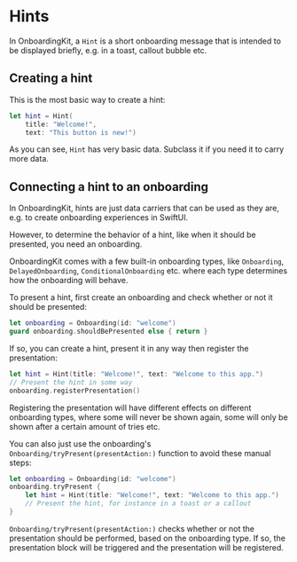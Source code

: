 # Hints

In OnboardingKit, a ``Hint`` is a short onboarding message that is intended to be displayed briefly, e.g. in a toast, callout bubble etc.


## Creating a hint

This is the most basic way to create a hint:

```swift
let hint = Hint(
    title: "Welcome!", 
    text: "This button is new!")
```

As you can see, ``Hint`` has very basic data. Subclass it if you need it to carry more data.


## Connecting a hint to an onboarding

In OnboardingKit, hints are just data carriers that can be used as they are, e.g. to create onboarding experiences in SwiftUI. 

However, to determine the behavior of a hint, like when it should be presented, you need an onboarding.

OnboardingKit comes with a few built-in onboarding types, like ``Onboarding``, ``DelayedOnboarding``, ``ConditionalOnboarding`` etc. where each type determines how the onboarding will behave.

To present a hint, first create an onboarding and check whether or not it should be presented:

```swift
let onboarding = Onboarding(id: "welcome")
guard onboarding.shouldBePresented else { return }
```

If so, you can create a hint, present it in any way then register the presentation:

```swift
let hint = Hint(title: "Welcome!", text: "Welcome to this app.")
// Present the hint in some way
onboarding.registerPresentation()
```

Registering the presentation will have different effects on different onboarding types, where some will never be shown again, some will only be shown after a certain amount of tries etc.

You can also just use the onboarding's ``Onboarding/tryPresent(presentAction:)`` function to avoid these manual steps:

```swift
let onboarding = Onboarding(id: "welcome")
onboarding.tryPresent {
    let hint = Hint(title: "Welcome!", text: "Welcome to this app.")
    // Present the hint, for instance in a toast or a callout
}
```

``Onboarding/tryPresent(presentAction:)`` checks whether or not the presentation should be performed, based on the onboarding type. If so, the presentation block will be triggered and the presentation will be registered.
